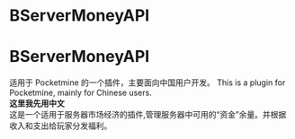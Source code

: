 # BServerMoneyAPI
# BServerMoneyAPI
适用于 Pocketmine 的一个插件，主要面向中国用户开发。
This is a plugin for Pocketmine, mainly for Chinese users.<br>
<b>这里我先用中文</b><br>
这是一个适用于服务器市场经济的插件,管理服务器中可用的“资金”余量。并根据收入和支出给玩家分发福利。
